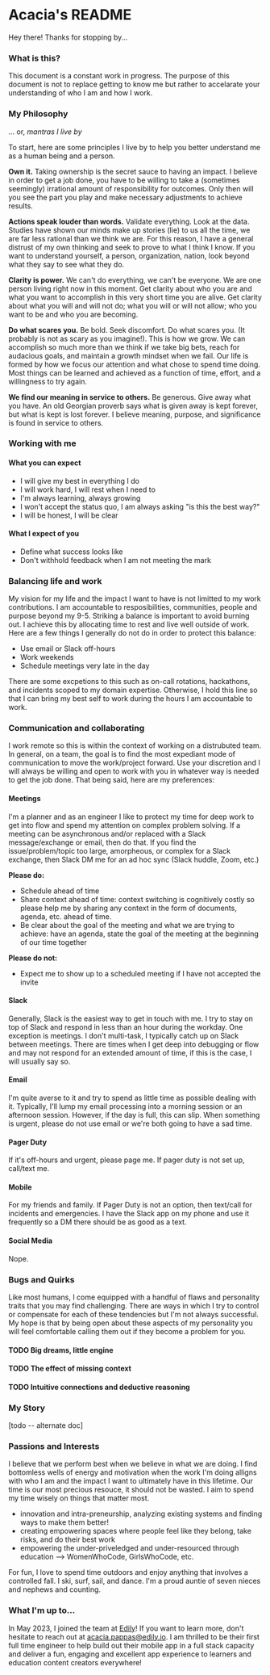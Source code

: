 # Acacia's README

Hey there! Thanks for stopping by... 

### What is this? 

This document is a constant work in progress. The purpose of this document is not to replace getting to know me but rather to accelarate your understanding of who I am and how I work.

### My Philosophy
... or, _mantras I live by_

To start, here are some principles I live by to help you better understand me as a human being and a person. 

**Own it.** Taking ownership is the secret sauce to having an impact. I believe in order to get a job done, you have to be willing to take a (sometimes seemingly) irrational amount of responsibility for outcomes. Only then will you see the part you play and make necessary adjustments to achieve results.

**Actions speak louder than words.** Validate everything. Look at the data. Studies have shown our minds make up stories (lie) to us all the time, we are far less rational than we think we are. For this reason, I have a general distrust of my own thinking and seek to prove to what I think I know. If you want to understand yourself, a person, organization, nation, look beyond what they say to see what they do.

**Clarity is power.** We can't do everything, we can't be everyone. We are one person living right now in this moment. Get clarity about who you are and what you want to accomplish in this very short time you are alive. Get clarity about what you will and will not do; what you will or will not allow; who you want to be and who you are becoming. 

**Do what scares you.** Be bold. Seek discomfort. Do what scares you. (It probably is not as scary as you imagine!). This is how we grow. We can accomplish so much more than we think if we take big bets, reach for audacious goals, and maintain a growth mindset when we fail. Our life is formed by how we focus our attention and what chose to spend time doing. Most things can be learned and achieved as a function of time, effort, and a willingness to try again.

**We find our meaning in service to others.** Be generous. Give away what you have. An old Georgian proverb says what is given away is kept forever, but what is kept is lost forever. I believe meaning, purpose, and significance is found in service to others. 

### Working with me

#### What you can expect
- I will give my best in everything I do
- I will work hard, I will rest when I need to
- I'm always learning, always growing
- I won't accept the status quo, I am always asking "is this the best way?"
- I will be honest, I will be clear

#### What I expect of you
- Define what success looks like
- Don't withhold feedback when I am not meeting the mark

### Balancing life and work

My vision for my life and the impact I want to have is not limitted to my work contributions. I am accountable to resposibilities, communities, people and purpose beyond my 9-5. Striking a balance is important to avoid burning out. I achieve this by allocating time to rest and live well outside of work. Here are a few things I generally do not do in order to protect this balance: 
- Use email or Slack off-hours
- Work weekends
- Schedule meetings very late in the day

There are some excpetions to this such as on-call rotations, hackathons, and incidents scoped to my domain expertise. Otherwise, I hold this line so that I can bring my best self to work during the hours I am accountable to work. 

### Communication and collaborating 

I work remote so this is within the context of working on a distrubuted team. In general, on a team, the goal is to find the most expediant mode of communication to move the work/project forward. Use your discretion and I will always be willing and open to work with you in whatever way is needed to get the job done. That being said, here are my preferences: 

#### Meetings 
I'm a planner and as an engineer I like to protect my time for deep work to get into flow and spend my attention on complex problem solving. If a meeting can be asynchronous and/or replaced with a Slack message/exchange or email, then do that. If you find the issue/problem/topic too large, amorpheous, or complex for a Slack exchange, then Slack DM me for an ad hoc sync (Slack huddle, Zoom, etc.)

**Please do:**
- Schedule ahead of time
- Share context ahead of time: context switching is cognitively costly so please help me by sharing any context in the form of documents, agenda, etc. ahead of time. 
- Be clear about the goal of the meeting and what we are trying to achieve: have an agenda, state the goal of the meeting at the beginning of our time together

**Please do not:**
- Expect me to show up to a scheduled meeting if I have not accepted the invite

#### Slack
Generally, Slack is the easiest way to get in touch with me. I try to stay on top of Slack and respond in less than an hour during the workday. One exception is meetings. I don't multi-task, I typically catch up on Slack between meetings. There are times when I get deep into debugging or flow and may not respond for an extended amount of time, if this is the case, I will usually say so. 

#### Email
I'm quite averse to it and try to spend as little time as possible dealing with it. Typically, I'll lump my email processing into a morning session or an afternoon session. However, if the day is full, this can slip. When something is urgent, please do not use email or we're both going to have a sad time.

#### Pager Duty
If it's off-hours and urgent, please page me. If pager duty is not set up, call/text me. 

#### Mobile
For my friends and family. If Pager Duty is not an option, then text/call for incidents and emergencies. I have the Slack app on my phone and use it frequently so a DM there should be as good as a text.  

#### Social Media
Nope. 

### Bugs and Quirks 
Like most humans, I come equipped with a handful of flaws and personality traits that you may find challenging. There are ways in which I try to control or compensate for each of these tendencies but I'm not always successful. My hope is that by being open about these aspects of my personality you will feel comfortable calling them out if they become a problem for you.

#### TODO Big dreams, little engine

#### TODO The effect of missing context

#### TODO Intuitive connections and deductive reasoning


### My Story

[todo -- alternate doc]

### Passions and Interests

I believe that we perform best when we believe in what we are doing. I find bottomless wells of energy and motivation when the work I'm doing alligns with who I am and the impact I want to ultimately have in this lifetime. Our time is our most precious resouce, it should not be wasted. I aim to spend my time wisely on things that matter most.
- innovation and intra-preneurship, analyzing existing systems and finding ways to make them better!
- creating empowering spaces where people feel like they belong, take risks, and do their best work 
- empowering the under-priveledged and under-resourced through education --> WomenWhoCode, GirlsWhoCode, etc. 

For fun, I love to spend time outdoors and enjoy anything that involves a controlled fall. I ski, surf, sail, and dance. I'm a proud auntie of seven nieces and nephews and counting. 

### What I'm up to... 

In May 2023, I joined the team at [Edily](https://edily.io/)! If you want to learn more, don't hesitate to reach out at acacia.pappas@edily.io. I am thrilled to be their first full time engineer to help build out their mobile app in a full stack capacity and deliver a fun, engaging and excellent app experience to learners and education content creators everywhere!

